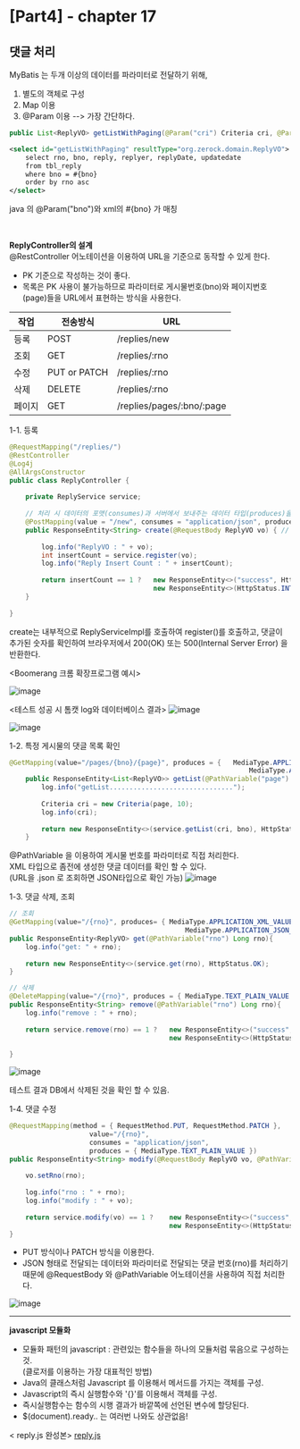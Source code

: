 
[Part4] - chapter 17
=========================

댓글 처리
-----------------

MyBatis 는 두개 이상의 데이터를 파라미터로 전달하기 위해,   
1. 별도의 객체로 구성
2. Map 이용 
3. @Param 이용  --> 가장 간단하다.   

```java
public List<ReplyVO> getListWithPaging(@Param("cri") Criteria cri, @Param("bno") Long bno);
```
```xml
<select id="getListWithPaging" resultType="org.zerock.domain.ReplyVO">
    select rno, bno, reply, replyer, replyDate, updatedate
    from tbl_reply
    where bno = #{bno}
    order by rno asc
</select>
```
java 의 @Param("bno")와 xml의 #{bno} 가 매칭

<br>   

**ReplyController의 설계**   
@RestController 어노테이션을 이용하여 URL을 기준으로 동작할 수 있게 한다.   
- PK 기준으로 작성하는 것이 좋다.   
- 목록은 PK 사용이 불가능하므로 파라미터로 게시물번호(bno)와 페이지번호(page)들을 URL에서 표현하는 방식을 사용한다.

|작업	 |전송방식       | URL
|-----------------------|-----------------------|--------
|등록    |POST          | /replies/new
|조회	 |GET           | /replies/:rno
|수정	 |PUT or PATCH  | /replies/:rno
|삭제	 |DELETE        | /replies/:rno
|페이지  |GET           | /replies/pages/:bno/:page   

1-1. 등록   
```java
@RequestMapping("/replies/")
@RestController
@Log4j
@AllArgsConstructor
public class ReplyController {
	
	private ReplyService service;
	
	// 처리 시 데이터의 포맷(consumes)과 서버에서 보내주는 데이터 타입(produces)을 명확히 설계해야한다.
	@PostMapping(value = "/new", consumes = "application/json", produces = { MediaType.TEXT_PLAIN_VALUE })
	public ResponseEntity<String> create(@RequestBody ReplyVO vo) {	// JSON데이터를 ReplyVO타입으로 변환하도록 지정
		
		log.info("ReplyVO : " + vo);
		int insertCount = service.register(vo);
		log.info("Reply Insert Count : " + insertCount);
		
		return insertCount == 1 ? 	new ResponseEntity<>("success", HttpStatus.OK) :
									new ResponseEntity<>(HttpStatus.INTERNAL_SERVER_ERROR);
	}
	
}
```
create는 내부적으로 ReplyServiceImpl를 호출하여 register()를 호출하고,
댓글이 추가된 숫자를 확인하여 브라우저에서 200(OK) 또는 500(Internal Server Error) 을 반환한다. 

<Boomerang 크롬 확장프로그램 예시>

![image](https://user-images.githubusercontent.com/22673024/78262201-328f6500-753b-11ea-9875-592b2cb672c3.png)

<테스트 성공 시 톰캣 log와 데이터베이스 결과>
![image](https://user-images.githubusercontent.com/22673024/78262374-71251f80-753b-11ea-92dd-1fc9322b139c.png)   

![image](https://user-images.githubusercontent.com/22673024/78262471-94e86580-753b-11ea-82ee-01a11a6d9416.png)

1-2. 특정 게시물의 댓글 목록 확인   
```java
@GetMapping(value="/pages/{bno}/{page}", produces = {	MediaType.APPLICATION_XML_VALUE, 
															MediaType.APPLICATION_JSON_UTF8_VALUE })
	public ResponseEntity<List<ReplyVO>> getList(@PathVariable("page") int page, @PathVariable("bno") Long bno) {
		log.info("getList...............................");
		
		Criteria cri = new Criteria(page, 10);
		log.info(cri);
		
		return new ResponseEntity<>(service.getList(cri, bno), HttpStatus.OK);
	}
```
@PathVariable 을 이용하여 게시물 번호를 파라미터로 직접 처리한다.   
XML 타입으로 좀전에 생성한 댓글 데이터를 확인 할 수 있다.   
(URL을 .json 로 조회하면 JSON타입으로 확인 가능)
![image](https://user-images.githubusercontent.com/22673024/78263221-a1b98900-753c-11ea-9afc-90521ef80379.png)

1-3. 댓글 삭제, 조회   
```java 
// 조회
@GetMapping(value="/{rno}", produces= {	MediaType.APPLICATION_XML_VALUE, 
											MediaType.APPLICATION_JSON_UTF8_VALUE })
public ResponseEntity<ReplyVO> get(@PathVariable("rno") Long rno){
    log.info("get: " + rno);
    
    return new ResponseEntity<>(service.get(rno), HttpStatus.OK); 
}

// 삭제
@DeleteMapping(value="/{rno}", produces = { MediaType.TEXT_PLAIN_VALUE })
public ResponseEntity<String> remove(@PathVariable("rno") Long rno){
    log.info("remove : " + rno);
    
    return service.remove(rno) == 1 ? 	new ResponseEntity<>("success", HttpStatus.OK) :
                                        new ResponseEntity<>(HttpStatus.INTERNAL_SERVER_ERROR);
            
}
```
![image](https://user-images.githubusercontent.com/22673024/78265936-12ae7000-7540-11ea-9904-43c1380a8460.png)

테스트 결과 DB에서 삭제된 것을 확인 할 수 있음.

1-4. 댓글 수정
```java
@RequestMapping(method = { RequestMethod.PUT, RequestMethod.PATCH }, 
					value="/{rno}",
					consumes = "application/json",
					produces = { MediaType.TEXT_PLAIN_VALUE })
public ResponseEntity<String> modify(@RequestBody ReplyVO vo, @PathVariable("rno") Long rno) {
    
    vo.setRno(rno);
    
    log.info("rno : " + rno);
    log.info("modify : " + vo);
    
    return service.modify(vo) == 1 ? 	new ResponseEntity<>("success", HttpStatus.OK) :
                                        new ResponseEntity<>(HttpStatus.INTERNAL_SERVER_ERROR);
}
```   
* PUT 방식이나 PATCH 방식을 이용한다.   
* JSON 형태로 전달되는 데이터와 파라미터로 전달되는 댓글 번호(rno)를 처리하기 때문에  @RequestBody 와 @PathVariable 어노테이션을 사용하여 직접 처리한다. 

![image](https://user-images.githubusercontent.com/22673024/78265350-46d56100-753f-11ea-9596-cc774cd79bfb.png)

<hr />

**javascript 모듈화**      
- 모듈화 패턴의 javascript : 관련있는 함수들을 하나의 모듈처럼 묶음으로 구성하는 것.   
(클로저를 이용하는 가장 대표적인 방법)   
- Java의 클래스처럼 Javascript 를 이용해서 메서드를 가지는 객체를 구성.
- Javascript의 즉시 실행함수와 '{}'를 이용해서 객체를 구성.
- 즉시실행함수는 함수의 시행 결과가 바깥쪽에 선언된 변수에 할당된다.
- $(document).ready.. 는 여러번 나와도 상관없음! 

< reply.js 완성본>
[reply.js](https://github.com/tyakamyz/spring_study/files/4431140/reply.js.txt)
